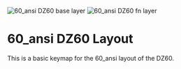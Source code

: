 ![60_ansi DZ60 base layer](https://i.imgur.com/MqBLh3D.png)
![60_ansi DZ60 fn layer](https://i.imgur.com/ml1djHi.png)
# 60_ansi DZ60 Layout
This is a basic keymap for the 60_ansi layout of the DZ60.
